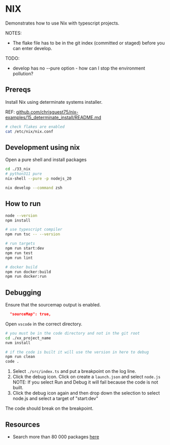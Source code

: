 # NIX

Demonstrates how to use Nix with typescript projects.  

NOTES:

* The flake file has to be in the git index (committed or staged) before you can enter develop.

TODO:

* develop has no --pure option - how can I stop the environment pollution?

## Prereqs

Install Nix using determinate systems installer.  

REF: [github.com/chrisguest75/nix-examples/15_determinate_install/README.md](https://github.com/chrisguest75/nix-examples/blob/master/15_determinate_install/README.md)  

```sh
# check flakes are enabled
cat /etc/nix/nix.conf 
```

## Development using nix

Open a pure shell and install packages

```sh
cd ./33_nix
# python311 pure
nix-shell --pure -p nodejs_20

nix develop --command zsh
```

## How to run

```sh
node --version
npm install

# use typescript compiler
npm run tsc -- --version  

# run targets
npm run start:dev
npm run test
npm run lint

# docker build
npm run docker:build
npm run docker:run
```

## Debugging

Ensure that the sourcemap output is enabled.  

```json
  "sourceMap": true,  
```

Open `vscode` in the correct directory.  

```sh
# you must be in the code directory and not in the git root
cd ./xx_project_name
nvm install

# if the code is built it will use the version in here to debug
npm run clean
code .
```

1. Select `./src/index.ts` and put a breakpoint on the log line.  
2. Click the debug icon. Click on create a `launch.json` and select `node.js` NOTE: If you select Run and Debug it will fail because the code is not built.  
3. Click the debug icon again and then drop down the selection to select node.js and select a target of "start:dev"

The code should break on the breakpoint.  

## Resources

* Search more than 80 000 packages [here](https://search.nixos.org/)
